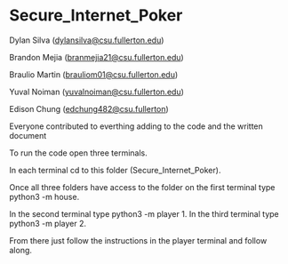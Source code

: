 # Secure_Internet_Poker
Dylan Silva (dylansilva@csu.fullerton.edu)

Brandon Mejia (branmejia21@csu.fullerton.edu)

Braulio Martin (brauliom01@csu.fullerton.edu)

Yuval Noiman (yuvalnoiman@csu.fullerton.edu)

Edison Chung (edchung482@csu.fullerton)

Everyone contributed to everthing adding to the code and the written document

To run the code open three terminals. 

In each terminal cd to this folder (Secure_Internet_Poker). 

Once all three folders have access to the folder on the first terminal type python3 -m house. 

In the second terminal type python3 -m player 1. In the third terminal type python3 -m player 2. 

From there just follow the instructions in the player terminal and follow along.
